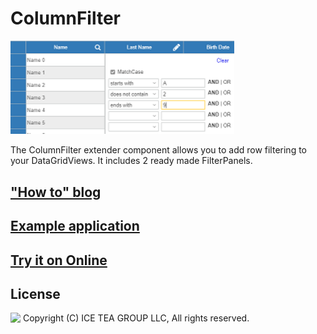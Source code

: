 ColumnFilter
====

<img src="../Support/Images/ColumnFilter.png" width="358">

The ColumnFilter extender component allows you to add row filtering to your DataGridViews. It includes 2 ready made FilterPanels.

## ["How to" blog](https://wisej.com/blog/columnfilter/)

## [Example application](https://github.com/iceteagroup/wisej-examples/tree/master/ColumnFilter)

## [Try it on Online](http://demo.wisej.com/ColumnFilter)

License
-------
<img src="http://iceteagroup.com/wp-content/uploads/2017/01/Square-64x64-trasp.png" height="20" align="top"> Copyright (C) ICE TEA GROUP LLC, All rights reserved.
